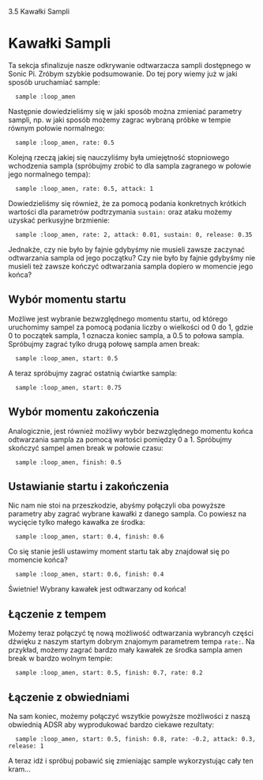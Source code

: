 3.5 Kawałki Sampli

# Kawałki Sampli

Ta sekcja sfinalizuje nasze odkrywanie odtwarzacza sampli dostępnego 
w Sonic Pi. Zróbym szybkie podsumowanie. Do tej pory wiemy już 
w jaki sposób uruchamiać sample:

```
  sample :loop_amen
```

Następnie dowiedzieliśmy się w jaki sposób można zmieniać parametry 
sampli, np. w jaki sposób możemy zagrac wybraną próbke w tempie 
równym połowie normalnego: 

```
  sample :loop_amen, rate: 0.5
```

Kolejną rzeczą jakiej się nauczyliśmy była umiejętność stopniowego 
wchodzenia sampla (spróbujmy zrobić to dla sampla zagranego w połowie 
jego normalnego tempa):

```
  sample :loop_amen, rate: 0.5, attack: 1
```

Dowiedzieliśmy się również, że za pomocą podania konkretnych krótkich 
wartości dla parametrów podtrzymania `sustain:` oraz ataku możemy 
uzyskać perkusyjne brzmienie:

```
  sample :loop_amen, rate: 2, attack: 0.01, sustain: 0, release: 0.35
```

Jednakże, czy nie było by fajnie gdybyśmy nie musieli zawsze zaczynać 
odtwarzania sampla od jego początku? Czy nie było by fajnie gdybyśmy 
nie musieli też zawsze kończyć odtwarzania sampla dopiero w momencie 
jego końca?

## Wybór momentu startu

Możliwe jest wybranie bezwzględnego momentu startu, od którego uruchomimy 
sampel za pomocą podania liczby o wielkości od 0 do 1, gdzie 0 to początek 
sampla, 1 oznacza koniec sampla, a 0.5 to połowa sampla. Spróbujmy zagrać 
tylko drugą połowę sampla amen break:

```
  sample :loop_amen, start: 0.5
```

A teraz spróbujmy zagrać ostatnią ćwiartke sampla: 

```
  sample :loop_amen, start: 0.75
```

## Wybór momentu zakończenia

Analogicznie, jest również możliwy wybór bezwzględnego momentu końca 
odtwarzania sampla za pomocą wartości pomiędzy 0 a 1. Spróbujmy skończyć 
sampel amen break w połowie czasu:

```
  sample :loop_amen, finish: 0.5
```

## Ustawianie startu i zakończenia

Nic nam nie stoi na przeszkodzie, abyśmy połączyli oba powyższe parametry 
aby zagrać wybrane kawałki z danego sampla. Co powiesz na wycięcie tylko 
małego kawałka ze środka:

```
  sample :loop_amen, start: 0.4, finish: 0.6
```

Co się stanie jeśli ustawimy moment startu tak aby znajdował się 
po momencie końca?

```
  sample :loop_amen, start: 0.6, finish: 0.4
```

Świetnie! Wybrany kawałek jest odtwarzany od końca!

## Łączenie z tempem

Możemy teraz połączyć tę nową możliwość odtwarzania wybrancyh części dźwięku 
z naszym startym dobrym znajomym parametrem tempa `rate:`. Na przykład, możemy 
zagrać bardzo mały kawałek ze środka sampla amen break w bardzo wolnym tempie: 

```
  sample :loop_amen, start: 0.5, finish: 0.7, rate: 0.2
```

## Łączenie z obwiedniami

Na sam koniec, możemy połączyć wszytkie powyższe możliwości z naszą obwiednią 
ADSR aby wyprodukować bardzo ciekawe rezultaty:

```
  sample :loop_amen, start: 0.5, finish: 0.8, rate: -0.2, attack: 0.3, release: 1
```

A teraz idź i spróbuj pobawić się zmieniając sample wykorzystując cały ten kram...

